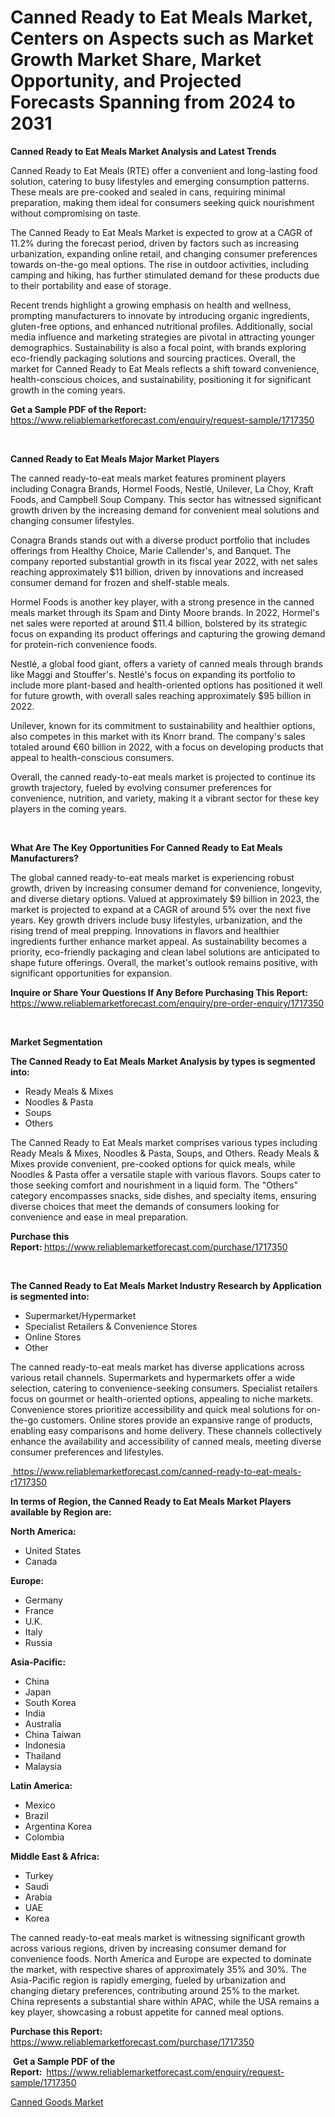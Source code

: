 <p><h1>Canned Ready to Eat Meals Market, Centers on Aspects such as Market Growth Market Share, Market Opportunity, and Projected Forecasts Spanning from 2024 to 2031</h1></p><p><strong>Canned Ready to Eat Meals Market Analysis and Latest Trends</strong></p>
<p><p>Canned Ready to Eat Meals (RTE) offer a convenient and long-lasting food solution, catering to busy lifestyles and emerging consumption patterns. These meals are pre-cooked and sealed in cans, requiring minimal preparation, making them ideal for consumers seeking quick nourishment without compromising on taste. </p><p>The Canned Ready to Eat Meals Market is expected to grow at a CAGR of 11.2% during the forecast period, driven by factors such as increasing urbanization, expanding online retail, and changing consumer preferences towards on-the-go meal options. The rise in outdoor activities, including camping and hiking, has further stimulated demand for these products due to their portability and ease of storage.</p><p>Recent trends highlight a growing emphasis on health and wellness, prompting manufacturers to innovate by introducing organic ingredients, gluten-free options, and enhanced nutritional profiles. Additionally, social media influence and marketing strategies are pivotal in attracting younger demographics. Sustainability is also a focal point, with brands exploring eco-friendly packaging solutions and sourcing practices. Overall, the market for Canned Ready to Eat Meals reflects a shift toward convenience, health-conscious choices, and sustainability, positioning it for significant growth in the coming years.</p></p>
<p><strong>Get a Sample PDF of the Report:&nbsp;</strong> <a href="https://www.reliablemarketforecast.com/enquiry/request-sample/1717350?utm_campaign=1110&utm_medium=2&utm_source=Github&utm_content=ia&utm_term=28122024&utm_id=canned-ready-to-eat-meals">https://www.reliablemarketforecast.com/enquiry/request-sample/1717350</a></p>
<p>&nbsp;</p>
<p><strong>Canned Ready to Eat Meals Major Market Players</strong></p>
<p><p>The canned ready-to-eat meals market features prominent players including Conagra Brands, Hormel Foods, Nestlé, Unilever, La Choy, Kraft Foods, and Campbell Soup Company. This sector has witnessed significant growth driven by the increasing demand for convenient meal solutions and changing consumer lifestyles. </p><p>Conagra Brands stands out with a diverse product portfolio that includes offerings from Healthy Choice, Marie Callender's, and Banquet. The company reported substantial growth in its fiscal year 2022, with net sales reaching approximately $11 billion, driven by innovations and increased consumer demand for frozen and shelf-stable meals.</p><p>Hormel Foods is another key player, with a strong presence in the canned meals market through its Spam and Dinty Moore brands. In 2022, Hormel's net sales were reported at around $11.4 billion, bolstered by its strategic focus on expanding its product offerings and capturing the growing demand for protein-rich convenience foods.</p><p>Nestlé, a global food giant, offers a variety of canned meals through brands like Maggi and Stouffer's. Nestlé's focus on expanding its portfolio to include more plant-based and health-oriented options has positioned it well for future growth, with overall sales reaching approximately $95 billion in 2022.</p><p>Unilever, known for its commitment to sustainability and healthier options, also competes in this market with its Knorr brand. The company's sales totaled around €60 billion in 2022, with a focus on developing products that appeal to health-conscious consumers.</p><p>Overall, the canned ready-to-eat meals market is projected to continue its growth trajectory, fueled by evolving consumer preferences for convenience, nutrition, and variety, making it a vibrant sector for these key players in the coming years.</p></p>
<p>&nbsp;</p>
<p><strong>What Are The Key Opportunities For Canned Ready to Eat Meals Manufacturers?</strong></p>
<p><p>The global canned ready-to-eat meals market is experiencing robust growth, driven by increasing consumer demand for convenience, longevity, and diverse dietary options. Valued at approximately $9 billion in 2023, the market is projected to expand at a CAGR of around 5% over the next five years. Key growth drivers include busy lifestyles, urbanization, and the rising trend of meal prepping. Innovations in flavors and healthier ingredients further enhance market appeal. As sustainability becomes a priority, eco-friendly packaging and clean label solutions are anticipated to shape future offerings. Overall, the market's outlook remains positive, with significant opportunities for expansion.</p></p>
<p><strong>Inquire or Share Your Questions If Any Before Purchasing This Report:</strong> <a href="https://www.reliablemarketforecast.com/enquiry/pre-order-enquiry/1717350?utm_campaign=1110&utm_medium=2&utm_source=Github&utm_content=ia&utm_term=28122024&utm_id=canned-ready-to-eat-meals">https://www.reliablemarketforecast.com/enquiry/pre-order-enquiry/1717350</a></p>
<p>&nbsp;</p>
<p><strong>Market Segmentation</strong></p>
<p><strong>The Canned Ready to Eat Meals Market Analysis by types is segmented into:</strong></p>
<p><ul><li>Ready Meals & Mixes</li><li>Noodles & Pasta</li><li>Soups</li><li>Others</li></ul></p>
<p><p>The Canned Ready to Eat Meals market comprises various types including Ready Meals & Mixes, Noodles & Pasta, Soups, and Others. Ready Meals & Mixes provide convenient, pre-cooked options for quick meals, while Noodles & Pasta offer a versatile staple with various flavors. Soups cater to those seeking comfort and nourishment in a liquid form. The "Others" category encompasses snacks, side dishes, and specialty items, ensuring diverse choices that meet the demands of consumers looking for convenience and ease in meal preparation.</p></p>
<p><strong>Purchase this Report:&nbsp;</strong><a href="https://www.reliablemarketforecast.com/purchase/1717350?utm_campaign=1110&utm_medium=2&utm_source=Github&utm_content=ia&utm_term=28122024&utm_id=canned-ready-to-eat-meals">https://www.reliablemarketforecast.com/purchase/1717350</a></p>
<p>&nbsp;</p>
<p><strong>The Canned Ready to Eat Meals Market Industry Research by Application is segmented into:</strong></p>
<p><ul><li>Supermarket/Hypermarket</li><li>Specialist Retailers & Convenience Stores</li><li>Online Stores</li><li>Other</li></ul></p>
<p><p>The canned ready-to-eat meals market has diverse applications across various retail channels. Supermarkets and hypermarkets offer a wide selection, catering to convenience-seeking consumers. Specialist retailers focus on gourmet or health-oriented options, appealing to niche markets. Convenience stores prioritize accessibility and quick meal solutions for on-the-go customers. Online stores provide an expansive range of products, enabling easy comparisons and home delivery. These channels collectively enhance the availability and accessibility of canned meals, meeting diverse consumer preferences and lifestyles.</p></p>
<p><a href="https://www.reliablemarketforecast.com/canned-ready-to-eat-meals-r1717350?utm_campaign=1110&utm_medium=2&utm_source=Github&utm_content=ia&utm_term=28122024&utm_id=canned-ready-to-eat-meals">&nbsp;https://www.reliablemarketforecast.com/canned-ready-to-eat-meals-r1717350</a></p>
<p><strong>In terms of Region, the Canned Ready to Eat Meals Market Players available by Region are:</strong></p>
<p>
    <p> <strong> North America: </strong>
        <ul>
            <li>United States</li>
            <li>Canada</li>
        </ul>
        </p> 
    <p> <strong> Europe: </strong>
        <ul>
            <li>Germany</li>
            <li>France</li>
            <li>U.K.</li>
            <li>Italy</li>
            <li>Russia</li>
        </ul>
        </p> 
    <p> <strong> Asia-Pacific: </strong>
        <ul>
            <li>China</li>
            <li>Japan</li>
            <li>South Korea</li>
            <li>India</li>
            <li>Australia</li>
            <li>China Taiwan</li>
            <li>Indonesia</li>
            <li>Thailand</li>
            <li>Malaysia</li>
        </ul>
        </p> 
    <p> <strong> Latin America: </strong>
        <ul>
            <li>Mexico</li>
            <li>Brazil</li>
            <li>Argentina Korea</li>
            <li>Colombia</li>
        </ul>
        </p> 
    <p> <strong> Middle East & Africa: </strong>
        <ul>
            <li>Turkey</li>
            <li>Saudi</li>
            <li>Arabia</li>
            <li>UAE</li>
            <li>Korea</li>
        </ul>
    </p>
    </p>
<p><p>The canned ready-to-eat meals market is witnessing significant growth across various regions, driven by increasing consumer demand for convenience foods. North America and Europe are expected to dominate the market, with respective shares of approximately 35% and 30%. The Asia-Pacific region is rapidly emerging, fueled by urbanization and changing dietary preferences, contributing around 25% to the market. China represents a substantial share within APAC, while the USA remains a key player, showcasing a robust appetite for canned meal options.</p></p>
<p><strong>Purchase this Report: </strong><a href="https://www.reliablemarketforecast.com/purchase/1717350?utm_campaign=1110&utm_medium=2&utm_source=Github&utm_content=ia&utm_term=28122024&utm_id=canned-ready-to-eat-meals">https://www.reliablemarketforecast.com/purchase/1717350</a></p>
<p>&nbsp;<strong>Get a Sample PDF of the Report:&nbsp;&nbsp;</strong><a href="https://www.reliablemarketforecast.com/enquiry/request-sample/1717350?utm_campaign=1110&utm_medium=2&utm_source=Github&utm_content=ia&utm_term=28122024&utm_id=canned-ready-to-eat-meals">https://www.reliablemarketforecast.com/enquiry/request-sample/1717350</a></p>
<p><strong></strong></p>
<p><p><a href="https://github.com/WillieWoodard/Market-Research-Report-List-7/blob/main/canned-goods-market.md?utm_campaign=1110&utm_medium=2&utm_source=Github&utm_content=ia&utm_term=28122024&utm_id=canned-ready-to-eat-meals">Canned Goods Market</a></p></p>